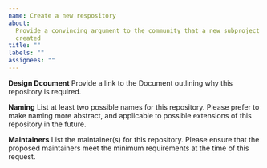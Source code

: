 ```yaml
---
name: Create a new respository
about:
  Provide a convincing argument to the community that a new subproject must be
  created
title: ""
labels: ""
assignees: ""
---
```


**Design Dcoument** Provide a link to the Document outlining why this repository
is required.

**Naming** List at least two possible names for this repository. Please prefer
to make naming more abstract, and applicable to possible extensions of this
repository in the future.

**Maintainers** List the maintainer(s) for this repository. Please ensure that
the proposed maintainers meet the minimum requirements at the time of this
request.
